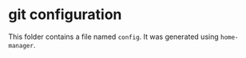 # git configuration

This folder contains a file named `config`. It was generated using `home-manager`.